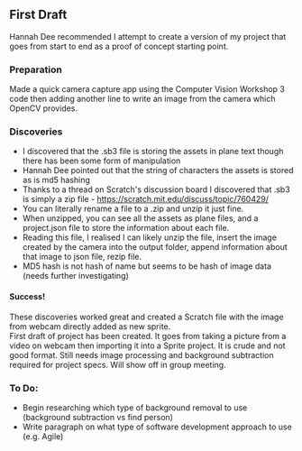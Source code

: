 ## First Draft

Hannah Dee recommended I attempt to create a version of my project that goes from start to end as a proof of concept starting point.

### Preparation

Made a quick camera capture app using the Computer Vision Workshop 3 code then adding another line to write an image from the camera which OpenCV provides.

### Discoveries

* I discovered that the .sb3 file is storing the assets in plane text though there has been some form of manipulation
* Hannah Dee pointed out that the string of characters the assets is stored as is md5 hashing
* Thanks to a thread on Scratch's discussion board I discovered that .sb3 is simply a zip file - https://scratch.mit.edu/discuss/topic/760429/
* You can literally rename a file to a .zip and unzip it just fine.
* When unzipped, you can see all the assets as plane files, and a project.json file to store the information about each file.
* Reading this file, I realised I can likely unzip the file, insert the image created by the camera into the output folder, append information about that image to json file, rezip file.
* MD5 hash is not hash of name but seems to be hash of image data (needs further investigating)

#### Success!

These discoveries worked great and created a Scratch file with the image from webcam directly added as new sprite.<br/>
First draft of project has been created. It goes from taking a picture from a video on webcam then importing it into a Sprite project. It is crude and not good format. Still needs image processing and background subtraction required for project specs. Will show off in group meeting.

### To Do:

* Begin researching which type of background removal to use (background subtraction vs find person)
* Write paragraph on what type of software development approach to use (e.g. Agile)